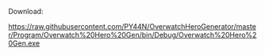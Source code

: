 Download:

https://raw.githubusercontent.com/PY44N/OverwatchHeroGenerator/master/Program/Overwatch%20Hero%20Gen/bin/Debug/Overwatch%20Hero%20Gen.exe

